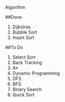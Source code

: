 Algorithm

##Done
1. Dijkstras
2. Bubble Sort
3. Insert Sort

##To Do
1. Select Sort
2. Back Tracking
3. A*
4. Dynamic Programming
5. DFS
6. BFS
7. Binary Search
8. Quick Sort
